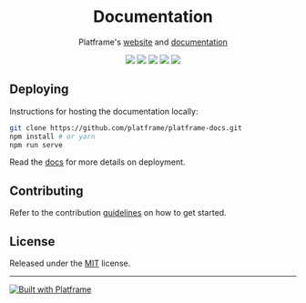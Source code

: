 <h1 align="center">Documentation</h1>

<p align="center">
    Platframe's <a href="http://platframe.com">website</a> and <a href="http://platframe.com/docs">documentation</a>
</p>

<p align="center">
    <a href="https://travis-ci.org/platframe/platframe-docs"><img src="https://travis-ci.org/platframe/platframe-docs.svg?branch=master"></a>
    <a href="https://www.codacy.com/app/gidhon/platframe-docs?utm_source=github.com&amp;utm_medium=referral&amp;utm_content=platframe/platframe-docs&amp;utm_campaign=Badge_Grade"><img src="https://api.codacy.com/project/badge/Grade/d0144aec63154afdacc926eb3322a65d"/></a>
    <a href="https://david-dm.org/platframe/platframe-docs?type=dev"><img src="https://david-dm.org/platframe/platframe-docs/dev-status.svg"></a>
    <a href="https://nodesecurity.io/orgs/platframe/projects/e031a7e8-437c-4ffc-aeab-1e6721a4b3e1"><img src="https://nodesecurity.io/orgs/platframe/projects/e031a7e8-437c-4ffc-aeab-1e6721a4b3e1/badge"></a>
    <a href="http://t.me/platframe"><img src="https://img.shields.io/badge/telegram-chat-30A7DE.svg"></a>
</p>

## Deploying
Instructions for hosting the documentation locally:
```bash
git clone https://github.com/platframe/platframe-docs.git
npm install # or yarn
npm run serve
```
Read the [docs](http://platframe.com/docs) for more details on deployment.

## Contributing
Refer to the contribution [guidelines](.github/CONTRIBUTING.md) on how to get started.

## License
Released under the [MIT](LICENSE) license.

---

<p><a href="http://platframe.com"><img src="https://img.shields.io/badge/-Platframe-gray.svg?logo=data%3Aimage%2Fsvg%2Bxml%3Bbase64%2CPD94bWwgdmVyc2lvbj0iMS4wIiBlbmNvZGluZz0idXRmLTgiPz4KPHN2ZyB2ZXJzaW9uPSIxLjEiIHhtbG5zPSJodHRwOi8vd3d3LnczLm9yZy8yMDAwL3N2ZyIgd2lkdGg9IjE0IiBoZWlnaHQ9IjE0IiB2aWV3Qm94PSIwIDAgMTQgMTQiPgogIDxwYXRoIGZpbGw9InRvbWF0byIgZD0iTTAgMHYxLjE2aDEyLjg1djExLjY4SDEuMTVWNC42Nkg1Ljh2NC42OEgyLjM3djEuMTZIN3YtN0gwVjE0aDE0VjB6Ii8%2BCjwvc3ZnPgo%3D" alt="Built with Platframe"></a></p>
